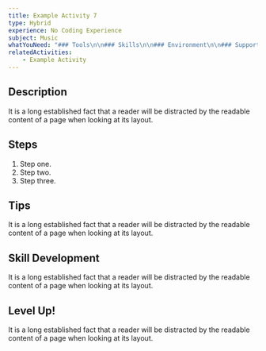 ```yaml
---
title: Example Activity 7
type: Hybrid
experience: No Coding Experience
subject: Music
whatYouNeed: "### Tools\n\n### Skills\n\n### Environment\n\n### Support\n\n"
relatedActivities:
    - Example Activity
---
```

## Description

It is a long established fact that a reader will be distracted by the readable content of a page when looking at its layout.

## Steps

1. Step one.
2. Step two.
3. Step three.

## Tips

It is a long established fact that a reader will be distracted by the readable content of a page when looking at its layout.

## Skill Development

It is a long established fact that a reader will be distracted by the readable content of a page when looking at its layout.

## Level Up!

It is a long established fact that a reader will be distracted by the readable content of a page when looking at its layout.
